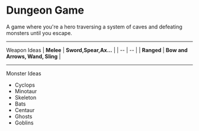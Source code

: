 # Dungeon Game #
 A game where you're a hero traversing a system of caves and defeating monsters until you escape.

---
Weapon Ideas
| **Melee** | **Sword,Spear,Ax...** |
| -- | -- |
| **Ranged** | **Bow and Arrows, Wand, Sling** |

---
Monster Ideas
- Cyclops
- Minotaur
- Skeleton
- Bats
- Centaur
- Ghosts
- Goblins
